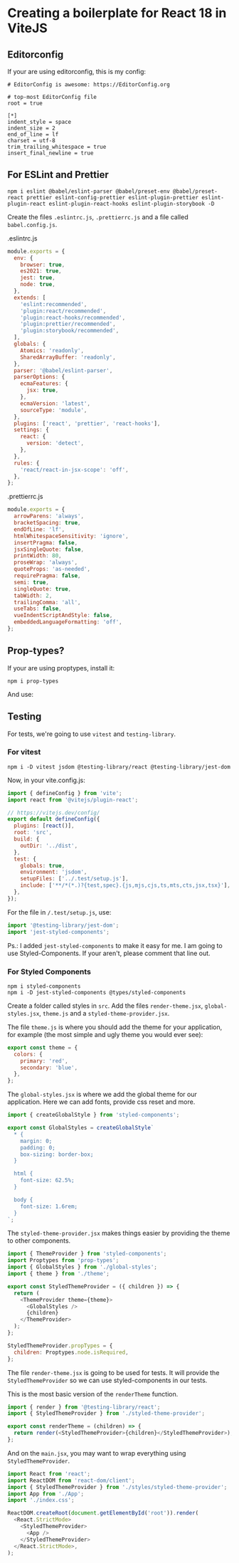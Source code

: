# Creating a boilerplate for React 18 in ViteJS

## Editorconfig

If your are using editorconfig, this is my config:

```
# EditorConfig is awesome: https://EditorConfig.org

# top-most EditorConfig file
root = true

[*]
indent_style = space
indent_size = 2
end_of_line = lf
charset = utf-8
trim_trailing_whitespace = true
insert_final_newline = true
```

## For ESLint and Prettier

```
npm i eslint @babel/eslint-parser @babel/preset-env @babel/preset-react prettier eslint-config-prettier eslint-plugin-prettier eslint-plugin-react eslint-plugin-react-hooks eslint-plugin-storybook -D
```

Create the files `.eslintrc.js`, `.prettierrc.js` and a file called
`babel.config.js`.

.eslintrc.js

```javascript
module.exports = {
  env: {
    browser: true,
    es2021: true,
    jest: true,
    node: true,
  },
  extends: [
    'eslint:recommended',
    'plugin:react/recommended',
    'plugin:react-hooks/recommended',
    'plugin:prettier/recommended',
    'plugin:storybook/recommended',
  ],
  globals: {
    Atomics: 'readonly',
    SharedArrayBuffer: 'readonly',
  },
  parser: '@babel/eslint-parser',
  parserOptions: {
    ecmaFeatures: {
      jsx: true,
    },
    ecmaVersion: 'latest',
    sourceType: 'module',
  },
  plugins: ['react', 'prettier', 'react-hooks'],
  settings: {
    react: {
      version: 'detect',
    },
  },
  rules: {
    'react/react-in-jsx-scope': 'off',
  },
};
```

.prettierrc.js

```javascript
module.exports = {
  arrowParens: 'always',
  bracketSpacing: true,
  endOfLine: 'lf',
  htmlWhitespaceSensitivity: 'ignore',
  insertPragma: false,
  jsxSingleQuote: false,
  printWidth: 80,
  proseWrap: 'always',
  quoteProps: 'as-needed',
  requirePragma: false,
  semi: true,
  singleQuote: true,
  tabWidth: 2,
  trailingComma: 'all',
  useTabs: false,
  vueIndentScriptAndStyle: false,
  embeddedLanguageFormatting: 'off',
};
```

## Prop-types?

If your are using proptypes, install it:

```
npm i prop-types
```

And use:

## Testing

For tests, we're going to use `vitest` and `testing-library`.

### For vitest

```
npm i -D vitest jsdom @testing-library/react @testing-library/jest-dom
```

Now, in your vite.config.js:

```javascript
import { defineConfig } from 'vite';
import react from '@vitejs/plugin-react';

// https://vitejs.dev/config/
export default defineConfig({
  plugins: [react()],
  root: 'src',
  build: {
    outDir: '../dist',
  },
  test: {
    globals: true,
    environment: 'jsdom',
    setupFiles: ['../.test/setup.js'],
    include: ['**/*(*.)?{test,spec}.{js,mjs,cjs,ts,mts,cts,jsx,tsx}'],
  },
});
```

For the file in `/.test/setup.js`, use:

```javascript
import '@testing-library/jest-dom';
import 'jest-styled-components';
```

Ps.: I added `jest-styled-components` to make it easy for me. I am going to use
Styled-Components. If your aren't, please comment that line out.

### For Styled Components

```
npm i styled-components
npm i -D jest-styled-components @types/styled-components
```

Create a folder called styles in `src`. Add the files `render-theme.jsx`,
`global-styles.jsx`, `theme.js` and a `styled-theme-provider.jsx`.

The file `theme.js` is where you should add the theme for your application, for
example (the most simple and ugly theme you would ever see):

```javascript
export const theme = {
  colors: {
    primary: 'red',
    secondary: 'blue',
  },
};
```

The `global-styles.jsx` is where we add the global theme for our application.
Here we can add fonts, provide css reset and more.

```javascript
import { createGlobalStyle } from 'styled-components';

export const GlobalStyles = createGlobalStyle`
  * {
    margin: 0;
    padding: 0;
    box-sizing: border-box;
  }

  html {
    font-size: 62.5%;
  }

  body {
    font-size: 1.6rem;
  }
`;
```

The `styled-theme-provider.jsx` makes things easier by providing the theme to
other components.

```javascript
import { ThemeProvider } from 'styled-components';
import Proptypes from 'prop-types';
import { GlobalStyles } from './global-styles';
import { theme } from './theme';

export const StyledThemeProvider = ({ children }) => {
  return (
    <ThemeProvider theme={theme}>
      <GlobalStyles />
      {children}
    </ThemeProvider>
  );
};

StyledThemeProvider.propTypes = {
  children: Proptypes.node.isRequired,
};
```

The file `render-theme.jsx` is going to be used for tests. It will provide the
`StyledThemeProvider` so we can use styled-components in our tests.

This is the most basic version of the `renderTheme` function.

```javascript
import { render } from '@testing-library/react';
import { StyledThemeProvider } from './styled-theme-provider';

export const renderTheme = (children) => {
  return render(<StyledThemeProvider>{children}</StyledThemeProvider>);
};
```

And on the `main.jsx`, you may want to wrap everything using
`StyledThemeProvider`.

```javascript
import React from 'react';
import ReactDOM from 'react-dom/client';
import { StyledThemeProvider } from './styles/styled-theme-provider';
import App from './App';
import './index.css';

ReactDOM.createRoot(document.getElementById('root')).render(
  <React.StrictMode>
    <StyledThemeProvider>
      <App />
    </StyledThemeProvider>
  </React.StrictMode>,
);
```

